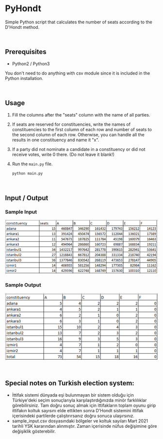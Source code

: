 # PyHondt
Simple Python script that calculates the number of seats according to the D'Hondt method.

<br>

## Prerequisites
   - Python2 / Python3

You don't need to do anything with csv module since it is included in the Python installation.

<br>

## Usage
1. Fill the columns after the "seats" column with the name of all parties.
2. If seats are reserved for constituencies, write the names of constituencies to the first column of each row and number of seats to the second column of each row. Otherwise, you can handle all the results in one constituency and name it "x".
3. If a party did not nominate a candidate in a constituency or did not receive votes, write 0 there. (Do not leave it blank!)
4. Run the `main.py` file.

   ```sh
   python main.py
   ```
   
<br>

## Input / Output

### Sample Input
![Sample Input](img/input.png)

### Sample Output
![Sample Output](img/output.png)
   
<br>

## Special notes on Turkish election system:
  - İttifak sistemi dünyada eşi bulunmayan bir sistem olduğu için Türkiye'deki seçim sonuçlarıyla karşılaştırdığınızda minör farklılıklar görebilirsiniz. Tam doğru sonuç almak için ittifakların toplam oyunu girip ittifakın koltuk sayısını elde ettikten sonra D'Hondt sistemini ittifak içerisindeki partilerde çalıştırırsanız doğru sonuca ulaşırsınız.
  - sample_input.csv dosyasındaki bölgeler ve koltuk sayıları Mart 2021 tarihli YSK kararından alınmıştır. Zaman içerisinde nüfus değişimine göre değişiklik gösterebilir.
